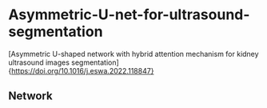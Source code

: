 # Asymmetric-U-net-for-ultrasound-segmentation

[Asymmetric U-shaped network with hybrid attention mechanism for kidney ultrasound images segmentation]{https://doi.org/10.1016/j.eswa.2022.118847}

## Network 

